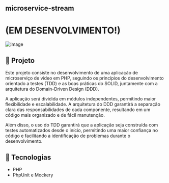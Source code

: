 ## microservice-stream

# (EM DESENVOLVIMENTO!) 

![image](https://i.imgur.com/UD8DTvw.png)

## 🚀 Projeto

Este projeto consiste no desenvolvimento de uma aplicação de microserviço de vídeo em PHP, seguindo os princípios do desenvolvimento orientado a testes (TDD) e as boas práticas do SOLID, juntamente com a arquitetura do Domain-Driven Design (DDD).

A aplicação será dividida em módulos independentes, permitindo maior flexibilidade e escalabilidade. A arquitetura do DDD garantirá a separação clara das responsabilidades de cada componente, resultando em um código mais organizado e de fácil manutenção. 

Além disso, o uso do TDD garantirá que a aplicação seja construída com testes automatizados desde o início, permitindo uma maior confiança no código e facilitando a identificação de problemas durante o desenvolvimento.

## 🔧 Tecnologias

- PHP
- PhpUnit e Mockery
